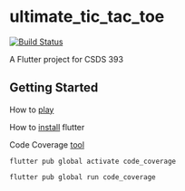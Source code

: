# ultimate_tic_tac_toe
<a href="https://github.com/InvincibleRMC/Ultimate-Tic-Tac-Toe/actions"><img src="https://github.com/InvincibleRMC/Ultimate-Tic-Tac-Toe/workflows/test/badge.svg" alt="Build Status"></a>

A Flutter project for CSDS 393

## Getting Started

How to [play](https://en.wikipedia.org/wiki/Ultimate_tic-tac-toe)

How to [install](https://docs.flutter.dev/get-started/install/windows) flutter

Code Coverage [tool](https://pub.dev/packages/code_coverage)

```flutter pub global activate code_coverage``` 

```flutter pub global run code_coverage```
